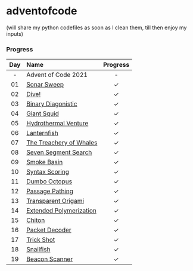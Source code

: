 # adventofcode

(will share my python codefiles as soon as I clean them, till then enjoy my inputs)

### Progress


| Day | Name | Progress | 
|:---:|:---|:---:|
| - | Advent of Code 2021 | - |
| 01 | [Sonar Sweep](https://adventofcode.com/2021/day/1) | ✓ |
| 02 | [Dive!](https://adventofcode.com/2021/day/2) | ✓ |
| 03 | [Binary Diagonistic](https://adventofcode.com/2021/day/3) | ✓ |
| 04 | [Giant Squid](https://adventofcode.com/2021/day/4) | ✓ |
| 05 | [Hydrothermal Venture](https://adventofcode.com/2021/day/5) | ✓ |
| 06 | [Lanternfish](https://adventofcode.com/2021/day/6) | ✓ |
| 07 | [The Treachery of Whales](https://adventofcode.com/2021/day/7) | ✓ |
| 08 | [Seven Segment Search](https://adventofcode.com/2021/day/8) | ✓ |
| 09 | [Smoke Basin](https://adventofcode.com/2021/day/9) | ✓ |
| 10 | [Syntax Scoring](https://adventofcode.com/2021/day/10) | ✓ |
| 11 | [Dumbo Octopus](https://adventofcode.com/2021/day/11) | ✓ |
| 12 | [Passage Pathing](https://adventofcode.com/2021/day/12) | ✓ |
| 13 | [Transparent Origami](https://adventofcode.com/2021/day/13) | ✓ |
| 14 | [Extended Polymerization](https://adventofcode.com/2021/day/14) | ✓ |
| 15 | [Chiton](https://adventofcode.com/2021/day/15) | ✓ |
| 16 | [Packet Decoder](https://adventofcode.com/2021/day/16) | ✓ |
| 17 | [Trick Shot](https://adventofcode.com/2021/day/17) | ✓ |
| 18 | [Snailfish](https://adventofcode.com/2021/day/18) | ✓ |
| 19 | [Beacon Scanner](https://adventofcode.com/2021/day/19) | ✓ |


